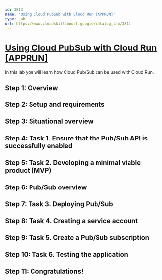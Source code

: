 ```yaml
---
id: 3813
name: 'Using Cloud PubSub with Cloud Run [APPRUN]'
type: Lab
url: https://www.cloudskillsboost.google/catalog_lab/3813
---
```


# [Using Cloud PubSub with Cloud Run [APPRUN]](https://www.cloudskillsboost.google/catalog_lab/3813)

In this lab you will learn how Cloud Pub/Sub can be used with Cloud Run.

## Step 1: Overview

## Step 2: Setup and requirements

## Step 3: Situational overview

## Step 4: Task 1. Ensure that the Pub/Sub API is successfully enabled

## Step 5: Task 2. Developing a minimal viable product (MVP)

## Step 6: Pub/Sub overview

## Step 7: Task 3. Deploying Pub/Sub

## Step 8: Task 4. Creating a service account

## Step 9: Task 5. Create a Pub/Sub subscription

## Step 10: Task 6. Testing the application

## Step 11: Congratulations!
